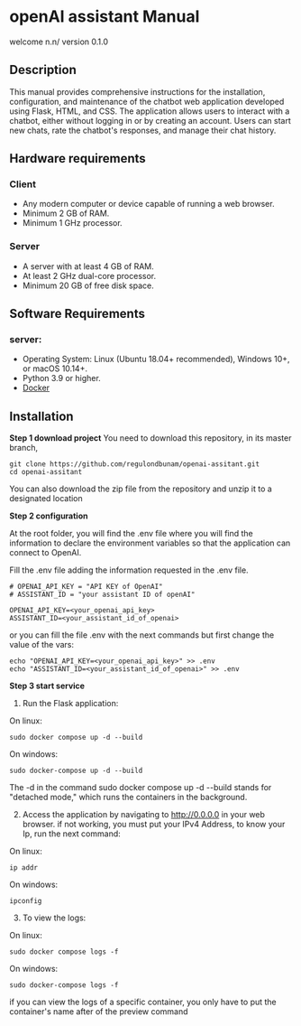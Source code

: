 # openAI assistant Manual

welcome n.n/
version 0.1.0

## Description
This manual provides comprehensive instructions for the installation, configuration, and maintenance of the chatbot web application developed using Flask, HTML, and CSS. The application allows users to interact with a chatbot, either without logging in or by creating an account. Users can start new chats, rate the chatbot's responses, and manage their chat history.

## Hardware requirements

### Client
- Any modern computer or device capable of running a web browser.
- Minimum 2 GB of RAM.
- Minimum 1 GHz processor.

### Server
- A server with at least 4 GB of RAM.
- At least 2 GHz dual-core processor.
- Minimum 20 GB of free disk space.

## Software Requirements

### server:
- Operating System: Linux (Ubuntu 18.04+ recommended), Windows 10+, or macOS 10.14+.
- Python 3.9 or higher.
- [Docker](https://docs.docker.com/engine/install) 

## Installation

**Step 1 download project**
You need to download this repository, in its master branch,

```shell
git clone https://github.com/regulondbunam/openai-assitant.git
cd openai-assitant
```

You can also download the zip file from the repository and unzip it to a designated location

**Step 2 configuration**

At the root folder, you will find the .env file where you will find the information to declare the environment variables so that the application can connect to OpenAI.

Fill the .env file adding the information requested in the .env file.

``` 
# OPENAI_API_KEY = "API KEY of OpenAI"
# ASSISTANT_ID = "your assistant ID of openAI"

OPENAI_API_KEY=<your_openai_api_key>
ASSISTANT_ID=<your_assistant_id_of_openai>
```
or you can fill the file .env with the next commands but first change the value of the vars:
```shell
echo "OPENAI_API_KEY=<your_openai_api_key>" >> .env
echo "ASSISTANT_ID=<your_assistant_id_of_openai>" >> .env
``` 

**Step 3 start service**

1. Run the Flask application:

On linux:
```shell
sudo docker compose up -d --build
```
On windows:
```shell
sudo docker-compose up -d --build
```
The -d in the command sudo docker compose up -d --build stands for "detached mode," which runs the containers in the background.

2. Access the application by navigating to http://0.0.0.0 in your web browser.
if not working, you must put your IPv4 Address, to know your Ip, run the next command:

On linux:
```shell
ip addr
```
On windows:
```shell
ipconfig
```

3. To view the logs:

On linux:
```shell
sudo docker compose logs -f
```
On windows:
```shell
sudo docker-compose logs -f
```

if you can view the logs of a specific container, you only have to put the container's name after of the preview command
